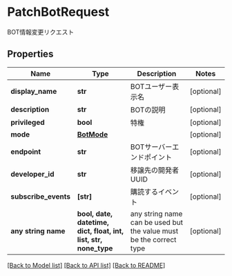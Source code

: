 # PatchBotRequest

BOT情報変更リクエスト

## Properties
Name | Type | Description | Notes
------------ | ------------- | ------------- | -------------
**display_name** | **str** | BOTユーザー表示名 | [optional] 
**description** | **str** | BOTの説明 | [optional] 
**privileged** | **bool** | 特権 | [optional] 
**mode** | [**BotMode**](BotMode.md) |  | [optional] 
**endpoint** | **str** | BOTサーバーエンドポイント | [optional] 
**developer_id** | **str** | 移譲先の開発者UUID | [optional] 
**subscribe_events** | **[str]** | 購読するイベント | [optional] 
**any string name** | **bool, date, datetime, dict, float, int, list, str, none_type** | any string name can be used but the value must be the correct type | [optional]

[[Back to Model list]](../README.md#documentation-for-models) [[Back to API list]](../README.md#documentation-for-api-endpoints) [[Back to README]](../README.md)


